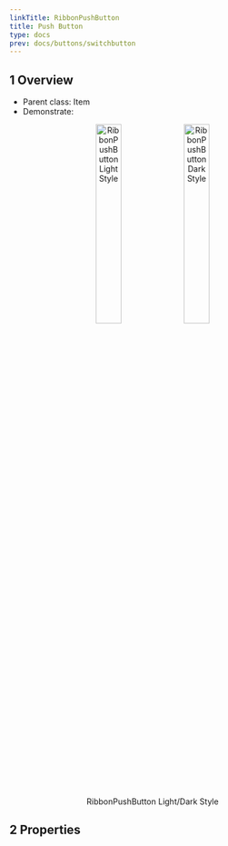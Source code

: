 ```yaml
---
linkTitle: RibbonPushButton
title: Push Button
type: docs
prev: docs/buttons/switchbutton
---
```


## 1 Overview
+ Parent class: Item
+ Demonstrate:
<div align="center">
    <div align="center">
        <img src="/imgs/RibbonPushButton/RPB-light.png" alt="RibbonPushButton Light Style" style="width:30%; height:auto;">
        <img src="/imgs/RibbonPushButton/RPB-dark.png" alt="RibbonPushButton Dark Style" style="width:30%; height:auto;">
    </div>
    <p align="center">RibbonPushButton Light/Dark Style</p>
</div>

## 2 Properties
